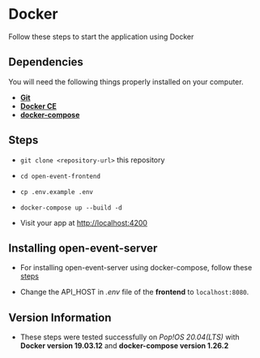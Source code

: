 # Docker
Follow these steps to start the application using Docker

## Dependencies
You will need the following things properly installed on your computer.

* **[Git](https://git-scm.com/)**
* **[Docker CE](https://docs.docker.com/install/)**
* **[docker-compose](https://docs.docker.com/compose/install/)**

## Steps
* `git clone <repository-url>` this repository
* `cd open-event-frontend`

* `cp .env.example .env`
* `docker-compose up --build -d`

* Visit your app at [http://localhost:4200](http://localhost:4200)

## Installing open-event-server

* For installing open-event-server using docker-compose, follow these [steps](https://github.com/fossasia/open-event-server/blob/development/docs/installation/docker.md)

* Change the API_HOST in *.env* file of the **frontend** to `localhost:8080`.

## Version Information
* These steps were tested successfully on _Pop!OS 20.04(LTS)_ with **Docker version 19.03.12** and **docker-compose version 1.26.2**
